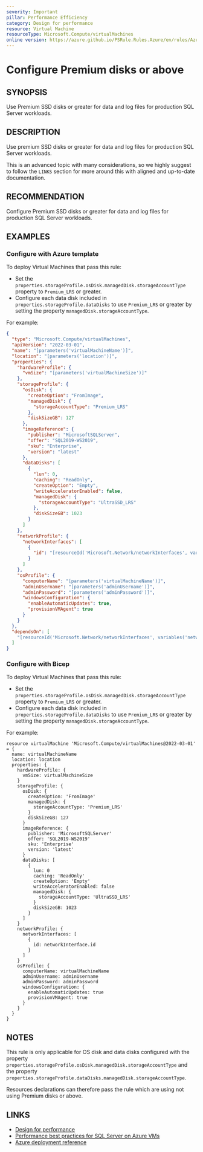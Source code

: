 ```yaml
---
severity: Important
pillar: Performance Efficiency
category: Design for performance
resource: Virtual Machine
resourceType: Microsoft.Compute/virtualMachines
online version: https://azure.github.io/PSRule.Rules.Azure/en/rules/Azure.VM.SQLServerDisk/
---
```


# Configure Premium disks or above

## SYNOPSIS

Use Premium SSD disks or greater for data and log files for production SQL Server workloads.

## DESCRIPTION

Use premium SSD disks or greater for data and log files for production SQL Server workloads.

This is an advanced topic with many considerations, so we highly suggest to follow the `LINKS` section for more around this with aligned and up-to-date documentation.

## RECOMMENDATION

Configure Premium SSD disks or greater for data and log files for production SQL Server workloads.

## EXAMPLES

### Configure with Azure template

To deploy Virtual Machines that pass this rule:

- Set the `properties.storageProfile.osDisk.managedDisk.storageAccountType` property to `Premium_LRS` or greater.
- Configure each data disk included in `properties.storageProfile.dataDisks` to use `Premium_LRS` or greater by setting the property `managedDisk.storageAccountType`.

For example:

```json
{
  "type": "Microsoft.Compute/virtualMachines",
  "apiVersion": "2022-03-01",
  "name": "[parameters('virtualMachineName')]",
  "location": "[parameters('location')]",
  "properties": {
    "hardwareProfile": {
      "vmSize": "[parameters('virtualMachineSize')]"
    },
    "storageProfile": {
      "osDisk": {
        "createOption": "FromImage",
        "managedDisk": {
          "storageAccountType": "Premium_LRS"
        },
        "diskSizeGB": 127
      },
      "imageReference": {
        "publisher": "MicrosoftSQLServer",
        "offer": "SQL2019-WS2019",
        "sku": "Enterprise",
        "version": "latest"
      },
      "dataDisks": [
        {
          "lun": 0,
          "caching": "ReadOnly",
          "createOption": "Empty",
          "writeAcceleratorEnabled": false,
          "managedDisk": {
            "storageAccountType": "UltraSSD_LRS"
          },
          "diskSizeGB": 1023
        }
      ]
    },
    "networkProfile": {
      "networkInterfaces": [
        {
          "id": "[resourceId('Microsoft.Network/networkInterfaces', variables('networkInterfaceName'))]"
        }
      ]
    },
    "osProfile": {
      "computerName": "[parameters('virtualMachineName')]",
      "adminUsername": "[parameters('adminUsername')]",
      "adminPassword": "[parameters('adminPassword')]",
      "windowsConfiguration": {
        "enableAutomaticUpdates": true,
        "provisionVMAgent": true
      }
    }
  },
  "dependsOn": [
    "[resourceId('Microsoft.Network/networkInterfaces', variables('networkInterfaceName'))]"
  ]
}
```

### Configure with Bicep

To deploy Virtual Machines that pass this rule:

- Set the `properties.storageProfile.osDisk.managedDisk.storageAccountType` property to `Premium_LRS` or greater.
- Configure each data disk included in `properties.storageProfile.dataDisks` to use `Premium_LRS` or greater by setting the property `managedDisk.storageAccountType`.

For example:

```bicep
resource virtualMachine 'Microsoft.Compute/virtualMachines@2022-03-01' = {
  name: virtualMachineName
  location: location
  properties: {
    hardwareProfile: {
      vmSize: virtualMachineSize
    }
    storageProfile: {
      osDisk: {
        createOption: 'FromImage'
        managedDisk: {
          storageAccountType: 'Premium_LRS'
        }
        diskSizeGB: 127
      }
      imageReference: {
        publisher: 'MicrosoftSQLServer'
        offer: 'SQL2019-WS2019'
        sku: 'Enterprise'
        version: 'latest'
      }
      dataDisks: [
        {
          lun: 0
          caching: 'ReadOnly'
          createOption: 'Empty'
          writeAcceleratorEnabled: false
          managedDisk: {
            storageAccountType: 'UltraSSD_LRS'
          }
          diskSizeGB: 1023
        }
      ]
    }
    networkProfile: {
      networkInterfaces: [
        {
          id: networkInterface.id
        }
      ]
    }
    osProfile: {
      computerName: virtualMachineName
      adminUsername: adminUsername
      adminPassword: adminPassword
      windowsConfiguration: {
        enableAutomaticUpdates: true
        provisionVMAgent: true
      }
    }
  }
}
```

## NOTES

This rule is only applicable for OS disk and data disks configured with the property `properties.storageProfile.osDisk.managedDisk.storageAccountType` and the property `properties.storageProfile.dataDisks.managedDisk.storageAccountType`.

Resources declarations can therefore pass the rule which are using not using Premium disks or above.

## LINKS

- [Design for performance](https://learn.microsoft.com/azure/architecture/framework/scalability/design-checklist)
- [Performance best practices for SQL Server on Azure VMs](https://learn.microsoft.com/azure/azure-sql/virtual-machines/windows/performance-guidelines-best-practices-storage)
- [Azure deployment reference](https://learn.microsoft.com/azure/templates/microsoft.compute/virtualmachines)
